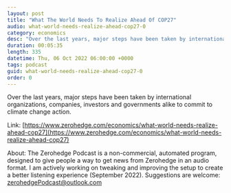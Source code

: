 ```yaml
---
layout: post
title: "What The World Needs To Realize Ahead Of COP27"
audio: what-world-needs-realize-ahead-cop27-0
category: economics
desc: "Over the last years, major steps have been taken by international organizations, companies, investors and governments alike to commit to climate change action."
duration: 00:05:35
length: 335
datetime: Thu, 06 Oct 2022 06:00:00 +0000
tags: podcast
guid: what-world-needs-realize-ahead-cop27-0
order: 0
---
```

Over the last years, major steps have been taken by international organizations, companies, investors and governments alike to commit to climate change action.

Link: [https://www.zerohedge.com/economics/what-world-needs-realize-ahead-cop27](https://www.zerohedge.com/economics/what-world-needs-realize-ahead-cop27)

About: The Zerohedge Podcast is a non-commercial, automated program, designed to give people a way to get news from Zerohedge in an audio format.  I am actively working on tweaking and improving the setup to create a better listening experience (September 2022).  Suggestions are welcome: [zerohedgePodcast@outlook.com](mailto:zerohedgePodcast@outlook.com)